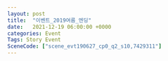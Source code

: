 ```yaml
---
layout: post
title:  "이벤트_2019여름_엔딩"
date:   2021-12-19 06:00:00 +0000
categories: Event
Tags: Story Event
SceneCode: ["scene_evt190627_cp0_q2_s10,7429311"]
---
```


